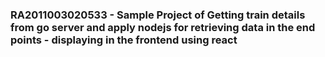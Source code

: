 ### RA2011003020533 - Sample Project of Getting train details from go server and apply nodejs for retrieving data in the end points - displaying in the frontend using react
